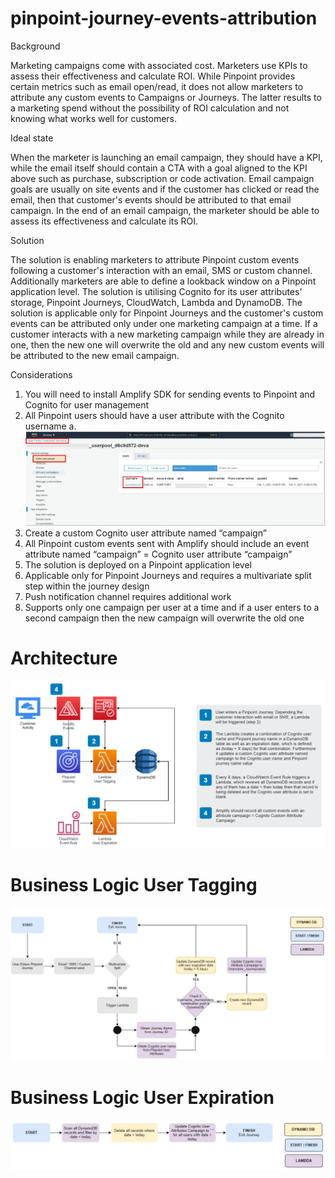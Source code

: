 # pinpoint-journey-events-attribution

Background

Marketing campaigns come with associated cost. Marketers use KPIs to assess their effectiveness and calculate ROI. While Pinpoint provides certain metrics such as email open/read, it does not allow marketers to attribute any custom events to Campaigns or Journeys. The latter results to a marketing spend without the possibility of ROI calculation and not knowing what works well for customers. 

Ideal state

When the marketer is launching an email campaign, they should have a KPI, while the email itself should contain a CTA with a goal aligned to the KPI above such as purchase, subscription or code activation. Email campaign goals are usually on site events and if the customer has clicked or read the email, then that customer's events should be attributed to that email campaign. In the end of an email campaign, the marketer should be able to assess its effectiveness and calculate its ROI.

Solution 

The solution is enabling marketers to attribute Pinpoint custom events following a customer's interaction with an email, SMS or custom channel. Additionally marketers are able to define a lookback window on a Pinpoint application level. The solution is utilising Cognito for its user attributes' storage, Pinpoint Journeys, CloudWatch, Lambda and DynamoDB. The solution is applicable only for Pinpoint Journeys and the customer's custom events can be attributed only under one marketing campaign at a time. If a customer interacts with a new marketing campaign while they are already in one, then the new one will overwrite the old and any new custom events will be attributed to the new email campaign. 

Considerations

1)	You will need to install Amplify SDK for sending events to Pinpoint and Cognito for user management
2)	All Pinpoint users should have a user attribute with the Cognito username
  a. ![alt text](https://github.com/Pioank/pinpoint-journey-events-attribution/blob/main/Images/CognitoUserID.JPG)
3)	Create a custom Cognito user attribute named “campaign”
4)	All Pinpoint custom events sent with Amplify should include an event attribute named “campaign” = Cognito user attribute “campaign”
5)	The solution is deployed on a Pinpoint application level
6)	Applicable only for Pinpoint Journeys and requires a multivariate split step within the journey design
7)	Push notification channel requires additional work 
8)	Supports only one campaign per user at a time and if a user enters to a second campaign then the new campaign will overwrite the old one

# Architecture
![alt text](https://github.com/Pioank/pinpoint-journey-events-attribution/blob/main/Images/SolutionArchitecture.JPG)

# Business Logic User Tagging
![alt text](https://github.com/Pioank/pinpoint-journey-events-attribution/blob/main/Images/BusinessLogic-UserTagging.JPG)

# Business Logic User Expiration
![alt text](https://github.com/Pioank/pinpoint-journey-events-attribution/blob/main/Images/BusinessLogic-UserExpiration.JPG)

